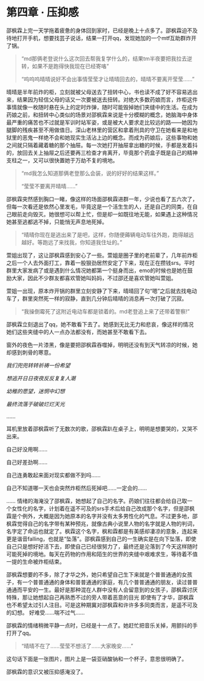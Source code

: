 # 第四章 · 压抑感

邵枫霖上完一天学拖着疲惫的身体回到家时，已经是晚上十点多了。邵枫霖迫不及待地打开手机，想要找芸子说话，结果一打开qq，发现她加的一个mtf互助群炸开了锅。

>“md那俩老登说什么这次回去帮我复学什么的，结果tm半夜要把我拉去逆转，如果不是跑得快我现在已经寄咯”
>
>“呜呜呜晴晴说好不会出事情莹莹才让晴晴回去的，晴晴不要离开莹莹……”

晴晴是半年前炸的柜，立刻就被父母送去了扭转中心，书也读不成了好不容易逃出来，结果因为轻信父母的话又一次要被送去扭转。对绝大多数药娘而言，炸柜这件事情就像一枚随时悬在头上的定时炸弹，随时可能毁掉她们夹缝中的生活。在成为药娘之前，和扭转中心类似的场景对邵枫霖来说是十分模糊的概念，她脑海中身体最严重的痛苦也不过就是军训时站军姿，或是被大人要求走比较远的路——她因为腿脚的残疾甚至不用做值日。深山老林里的营区和拿着刑具的守卫在她看来是和地狱里的恶鬼一样绝不会和她现实生活沾上边的概念。而成为药娘后，这些事物和她之间就只隔着藏着糖的那个抽屉。每一次她打开抽屉拿出糖的时候，手都是发着抖的，放回去关上抽屉之后还要再三检查才肯离开，毕竟那个药盒子既是自己的精神支柱之一，又可以很快置她于万劫不复的境地。

>“md我怎么知道那俩老登那么会装，说的好好的结果这样。”
>
>“莹莹不要离开晴晴……”

邵枫霖突然感到胸口一睹，像这样的场面邵枫霖进群一年，少说也看了五六次了，但每一次看还是依然心里发毛，毕竟这是一个活生生的人，还是自己的同类，在自己眼前走向毁灭。她很想可以帮上忙，但是却一如既往地无能，如果遇上这种情况她甚至逃都逃不掉，只能悄无声息地死掉。

>“晴晴你现在是逃出来了是吧，这样，你随便薅辆电动车往外跑，跑得越远越好。等跑远了来找我，你知道我住址的。”

萱姐出现了，这让邵枫霖感到安心了一些。萱姐是圈子里的老前辈了，几年前炸柜之后一个人去外面打工，靠着一股狠劲居然安定了下来，现在正在攒钱srs。平时群里大家发病了或是遇到什么情况她都第一个挺身而出，emo的时候也是她在鼓励大家，因此不少群友都喜欢管她叫妈妈，不过邵还是喜欢管她叫萱姐。

萱姐一出现，原本炸开锅的群里立刻安静了下来，晴晴回了句“嗯”之后就去找电动车了，群里突然死一样的寂静，直到几分钟后晴晴的消息再一次打破了沉寂。

>“我操倒霉死了这附近电动车都是锁着的。md老登追上来了还带着警察!”

邵枫霖立刻退出了qq，她不敢看下去了。她感到无比无力和悲哀，像这样的情况她们这些夹缝中的人一点办法都没有，而她甚至不敢看下去。

窗外的夜色一片漆黑，像是要把邵枫霖吞噬掉，明明还没有到天气转凉的时候，她却感到刺骨的寒意。


*我们兜兜转转祈祷一份希望*

*想逃开日日夜夜反反复复人潮*

*幼稚的愿望，迷惘中幻想*

*最终流落于破破烂烂天光*

……

耳机里放着邵枫霖听了无数次的歌，邵枫霖趴在桌子上，明明是想要哭的，又哭不出来。

自己好没用啊……

自己好差劲啊……

自己连勇敢起来面对现实都做不到吗……

自己不知道哪一天也会突然炸柜然后死掉吧……一定会的……

……
情绪的海淹没了邵枫霖，她想起了自己的名字。药娘们往往都会给自己取一个女性化的名字，计划着在遥不可及的srs手术后给自己改成那个名字，但是邵枫霖是个例外，大概是因为她原本的名字并没有太多男性化的气息。不过更多地，邵枫霖觉得自己的名字带有某种预兆，就像古典小说里人物的名字就是人物的判词，名字定了命运也就定了。枫霖这个名字，枫和霖都是有美感却凄凉的意象，连起来更是谐音falling，也就是“坠落”。邵枫霖感到自己的一生确实是在向下坠落，即使自己只是想好好活下去，即使自己已经很努力了，最终还是沦落到了今天这样随时可能死掉的境地。每天在药物的作用和陌生的世界的夹缝中艰难求生，等待着不值一提的生命被炸柜结束。

邵枫霖想要的不多，除了才华之外，她只希望自己生下来就是个普普通通的女孩子，有一个普普通通的身体和普普通通的家庭，有几个普普通通的朋友，读过普普通通而平安的一生。最好是那种混在人群中没有人会留意到的女孩子，邵枫霖讨厌特殊，那让她想起自己再熟悉不过的旁人带着恶意的目光 即使有了才华，邵枫霖也不希望太过引人注目。可是这种期冀对邵枫霖和许许多多同类而言，是遥不可及的幻想。
好难受……喘不过气……

邵枫霖的情绪稍微平静一点时，已经是十一点了。她赶忙把音乐关掉，用颤抖的手打开了qq。

>“晴晴不在了……莹莹不想活了……大家晚安……”

这句话下面是一张图片，图片上是一袋亚硝酸钠和一个杯子，意思很明确了。

邵枫霖的意识又被压抑感淹没了。
